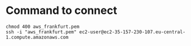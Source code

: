 

# Command to connect
```shell
chmod 400 aws_frankfurt.pem
ssh -i "aws_frankfurt.pem" ec2-user@ec2-35-157-230-107.eu-central-1.compute.amazonaws.com
```

